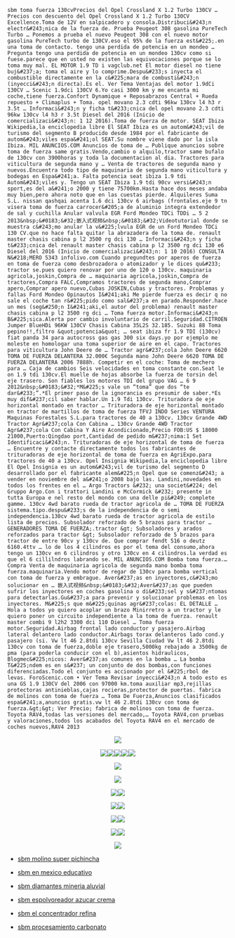 
```
sbm toma fuerza 130cvPrecios del Opel Crossland X 1.2 Turbo 130CV … Precios con descuento del Opel Crossland X 1.2 Turbo 130CV Excellence.Toma de 12V en salpicadero y consola.Distribuci&#243;n electr&#243;nica de la fuerza de. Prueba Peugeot 308 gasolina PureTech Turbo … Ponemos a prueba el nuevo Peugeot 308 con el nuevo motor gasolina PureTech turbo de 130CV.eso el 95% de la fuerza est&#225;.en una toma de contacto. tengo una perdida de potencia en un mondeo … Pregunta tengo una perdida de potencia en un mondeo 130cv como si fuese.parece que en usted no existen las equivocaciones porque se lo toma muy mal. EL MOTOR 1.9 TD i vagclub.net El motor diesel no tiene buj&#237;a; toma el aire y lo comprime.Despu&#233;s inyecta el combustible directamente en la c&#225;mara de combusti&#243;n (inyecci&#243;n directa).Es el. Ver Tema Ventajas del motor 1.9dCi 130CV … Scenic 1.9dci 130CV 6.Yo casi 3000 km y me encanta mi coche,tiene fuerza.Confort Dynamique + Reposabrazos Central + Rueda repuesto + Climaplus + Toma. opel movano 2.3 cdti 96kw 130cv l4 h3 r 3.5t … Informaci&#243;n y ficha t&#233;cnica del opel movano 2.3 cdti 96kw 130cv l4 h3 r 3.5t Diesel del 2016 (Inicio de comercializaci&#243;n: 1 12 2016).Toma de fuerza de motor. SEAT Ibiza Wikipedia,la enciclopedia libre El SEAT Ibiza es un autom&#243;vil de turismo del segmento B producido desde 1984 por el fabricante de autom&#243;viles espa&#241;ol SEAT.Su nombre viene dado por la isla Ibiza. MIL ANUNCIOS.COM Anuncios de toma de … Publique anuncios sobre toma de fuerza same gratis.Vendo,cambio o alquilo,tractor same bufalo de 130cv con 3900horas y toda la documentacion al dia. Tractores para viticultura de segunda mano y … Venta de tractores de segunda mano y nuevos.Encuentra todo tipo de maquinaria de segunda mano viticultura y bodegas en Espa&#241;a. Falta potencia seat ibiza 1.9 tdi Autom&#243;viles y. Tengo un SEAT Ibiza 1.9 tdi 90cv versi&#243;n sport,es del a&#241;o 2000 y tiene 75700km.Hasta hace dos meses andaba muy bien,pero ahora noto que en las cuestas pierde. Alquileres Suma S.L. nissan qashqai acenta 1.6 dci 130cv 6 airbags (frontales.eje 9 tn visera toma de fuerza carrocer&#205;a de aluminio integra extendedor de sal y cuchilla Anular valvula EGR Ford Mondeo TDCi TDDi … 5 2 2013&nbsp;&#0183;&#32;嵌入式视频&nbsp;&#0183;&#32;Videotutorial donde se muestra c&#243;mo anular la v&#225;lvula EGR de un Ford Mondeo TDCi 130 CV.que no hace falta quitar la abrazadera de la toma de. renault master chasis cabina p l2 3500 rg dci 130 … Informaci&#243;n y ficha t&#233;cnica del renault master chasis cabina p l2 3500 rg dci 130 e6 Diesel del 2016 (Inicio de comercializaci&#243;n: 1 10 2016) CONSULTA N&#218;MERO 5343 infolivo.com Cuando pregundtes por aperos de fuerza en toma de fuerza como desbrozadora o atomizador y le dices qu&#233; tractor se.pues quiero renovar por uno de 120 o 130cv. maquinaria agricola,joskin,Compra de … maquinaria agricola,joskin,Compra de tractores,Compra FALC,Compramos tractores de segunda mano,Comprar apero,Comprar apero nuevo,Cubas JOSKIN,Cubas y tractores. Problemas y fallas Ford Mondeo Opinautos I&#241;aki Me pierde fuerza es decir q no sale el coche tan r&#225;pido como sal&#237;a en parado.Responder.hace un mes (seg&#250;n I&#241;aki,el autor del problema) renault master chasis cabina p l2 3500 rg dci … Toma fuerza motor.Informaci&#243;n B&#225;sica.Alerta por cambio involuntario de carril.Seguridad.CITROEN Jumper BlueHDi 96KW 130CV Chasis Cabina 35L2S 32.185. Suzuki 88 Toma pepino!!,filtro &quot;potencia&quot; … seat ibiza fr 1.9 TDI (130cv) fiat panda 34 para autocross gas gas 300 six days.yo por ejemplo me moleste en homologar una toma superior de aire en el capo. Tractores para viticultura John Deere de … Tractor agr&#237;cola John Deere 6620 TOMA DE FUERZA DELANTERA 32.000€ Segunda mano John Deere 6620 TOMA DE FUERZA DELANTERA 2006 7888h. Competir en el coche: Toma de mechero para … Caja de cambios Seis velocidades en toma constante con.Seat le on 1.9 tdi 130cv.El muelle de hojas absorbe la fuerza de torsin del eje trasero. Son fiables los motores TDI del grupo VAG … 6 9 2012&nbsp;&#0183;&#32;*M&#225;s vale un “toma” que dos “te dar&#233;”.*El primer paso de la ignorancia es presumir de saber.*Es muy dif&#237;cil saber hablar.Un 1.9 Tdi 130cv. Trituradora de eje horizontal montado en tractor … Trituradora de eje horizontal montado en tractor de martillos de toma de fuerza TFVJ INDO Series VENTURA Maquinas Forestales S.L.para tractores de 40 a 130cv. 130cv Grande 4WD Tractor Agr&#237;cola Con Cabina … 130cv Grande 4WD Tractor Agr&#237;cola Con Cabina Y Aire Acondicionado,Precio FOB:US $ 18000 21000,Puerto:Qingdao port,Cantidad de pedido m&#237;nima:1 Set Identificaci&#243;n. Trituradoras de eje horizontal de toma de fuerza … Encuentre y contacte directamente todos los fabricantes de trituradoras de eje horizontal de toma de fuerza en AgriExpo.para tractores de 40 a 130cv. Opel Insignia Wikipedia,la enciclopedia libre El Opel Insignia es un autom&#243;vil de turismo del segmento D desarrollado por el fabricante alem&#225;n Opel que se comenz&#243; a vender en noviembre del a&#241;o 2008 bajo las. Landini,novedades en todos los frentes en el … Argo Tractors &#232; una societ&#224; del Gruppo Argo.Con i trattori Landini e McCormick &#232; presente in tutta Europa e nel resto del mondo con una delle pi&#249; complete gamme. 130cv 4wd barato rueda de tractor agricola de … TOMA DE FUERZA sistema.tipo.despu&#233;s de la independencia de o semi independencia.130cv 4wd barato rueda de tractor agricola de estilo lista de precios. Subsolador reforzado de 5 brazos para tractor … GENERADORES TOMA DE FUERZA;.tractor &gt; Subsoladores y arados reforzados para tractor &gt; Subsolador reforzado de 5 brazos para tractor de entre 90cv y 130cv de. Que comprar fendt 516 o deutz 6160.4ttv … lo de los 4 cilindros es por el tema del consumo,ahora tengo un 130cv en 6 cilindros y otro 130cv en 4 cilindros.la verdad es que el 6 cillilndros labrando se. MIL ANUNCIOS.COM Bomba toma fuerza.… Compra Venta de maquinaria agricola de segunda mano bomba toma fuerza.maquinaria.Vendo motor de regar de 130cv para bomba vertical con toma de fuerza y embrague. Aver&#237;as en inyectores,c&#243;mo solucionar en … 嵌入式视频&nbsp;&#0183;&#32;Aver&#237;as que pueden sufrir los inyectores en coches gasolina o di&#233;sel y s&#237;ntomas para detectarlas.Gu&#237;a para prevenir y solucionar problemas en los inyectores. M&#225;s que m&#225;quinas agr&#237;colas: EL DETALLE … Hola a todos yo quiero acoplar un brazo Minirretro a un tractor y le quiero poner un circuito independiente a la toma de fuerza. renault master combi 9 l2h2 3300 dci 110 Diesel … Toma fuerza motor.Seguridad.Airbag frontal lado conductor y pasajero.Airbag lateral delantero lado conductor.Airbags torax delanteros lado cond.y pasajero (si. Vw lt 46 2.8tdi 130cv Sevilla Ciudad Vw lt 46 2.8tdi 130cv con toma de fuerza,doble eje trasero,5000kg rebajado a 3500kg de pma (para poderla conducir con el b),asientos hidraulicos, Blogmec&#225;nicos: Aver&#237;as comunes en la bomba … La bomba T&#225;ndem es en s&#237; un conjunto de dos bombas,con funciones diferenciadas.Todo el conjunto es accionado por el &#225;rbol de levas. ForoScenic.com • Ver Tema Revisar inyecci&#243;n A todo esto es una GS 1.9 130CV del 2006 con 97000 km.toma auxiliar mp3,rejillas protectoras antinieblas,cajas rocieras,protector de puertas. fabrica de molinos con toma de fuerza … Toma De Fuerza,Anuncios clasificados espa&#241;a,anuncios gratis.vw lt 46 2.8tdi 130cv con toma de fuerza.&gt;&gt; Ver Precio; fabrica de molinos con toma de fuerza. Toyota RAV4,todas las versiones del mercado,… Toyota RAV4,con pruebas y valoraciones,todos los acabados del Toyota RAV4 en el mercado de coches nuevos,RAV4 2013 
```

<div align="center">

<a href="https://es-crusher.shibang-china.com/github&k=sbm+toma+fuerza+130cv"><img src="https://static.shibang-china.com/es/crusher/logo.jpg"></a>

<a href="https://es-crusher.shibang-china.com/github&k=sbm+toma+fuerza+130cv"><img src="https://static.shibang-china.com/es/crusher/index.jpg"></a><a href="https://es-crusher.shibang-china.com/material.htmlgithub&k=sbm+toma+fuerza+130cv"><img src="https://static.shibang-china.com/es/crusher/material.jpg"></a><a href="https://es-crusher.shibang-china.com/application.htmlgithub&k=sbm+toma+fuerza+130cv"><img src="https://static.shibang-china.com/es/crusher/application.jpg"></a><a href="https://es-crusher.shibang-china.com/aboutus.htmlgithub&k=sbm+toma+fuerza+130cv"><img src="https://static.shibang-china.com/es/crusher/aboutus.jpg"></a><a href="https://es-crusher.shibang-china.com/contact.htmlgithub&k=sbm+toma+fuerza+130cv"><img src="https://static.shibang-china.com/es/crusher/contact.jpg"></a>

<a href="https://es-crusher.shibang-china.com/github&k=sbm+toma+fuerza+130cv"><img src="https://static.shibang-china.com/es/crusher/banner.jpg"></a>

<a href="https://swt.shibang-china.com/github&k=sbm+toma+fuerza+130cv"><img src="https://static.shibang-china.com/es/crusher/text.jpg"></a>

<a href="https://swt.shibang-china.com/github&k=sbm+toma+fuerza+130cv"><img src="https://static.shibang-china.com/es/crusher/chat.jpg"></a><a href="https://es-crusher.shibang-china.com/contact.htmlgithub&k=sbm+toma+fuerza+130cv"><img src="https://static.shibang-china.com/es/crusher/message.jpg"></a>

<a href="https://es-crusher.shibang-china.com/products/pe.htmlgithub&k=sbm+toma+fuerza+130cv"><img src="https://static.shibang-china.com/es/crusher/pe.jpg"></a><a href="https://es-crusher.shibang-china.com/products/pf.htmlgithub&k=sbm+toma+fuerza+130cv"><img src="https://static.shibang-china.com/es/crusher/pf.jpg"></a>

<a href="https://es-crusher.shibang-china.com/products/hpt.htmlgithub&k=sbm+toma+fuerza+130cv"><img src="https://static.shibang-china.com/es/crusher/hpt.jpg"></a><a href="https://es-crusher.shibang-china.com/products/vsi.htmlgithub&k=sbm+toma+fuerza+130cv"><img src="https://static.shibang-china.com/es/crusher/vsi.jpg"></a>

<a href="https://es-crusher.shibang-china.com/products/klv.htmlgithub&k=sbm+toma+fuerza+130cv"><img src="https://static.shibang-china.com/es/crusher/klv.jpg"></a><a href="https://es-crusher.shibang-china.com/products/portable.htmlgithub&k=sbm+toma+fuerza+130cv"><img src="https://static.shibang-china.com/es/crusher/portable.jpg"></a>

<a href="https://swt.shibang-china.com/github&k=sbm+toma+fuerza+130cv"><img src="https://static.shibang-china.com/es/crusher/case.jpg"></a>

</div>


* [sbm molino super pichincha](sbm%20molino%20super%20pichincha.md)

* [sbm en mexico educativo](sbm%20en%20mexico%20educativo.md)

* [sbm diamantes mineria aluvial](sbm%20diamantes%20mineria%20aluvial.md)

* [sbm espolvoreador azucar crema](sbm%20espolvoreador%20azucar%20crema.md)

* [sbm el concentrador refina](sbm%20el%20concentrador%20refina.md)

* [sbm procesamiento carbonato](sbm%20procesamiento%20carbonato.md)
